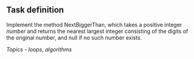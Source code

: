 ## Task definition ##

Implement the method NextBiggerThan, which takes a positive integer *number* and returns the nearest largest integer consisting of the digits of the original number, and null if no such number exists.

*Topics - loops, algorithms*
